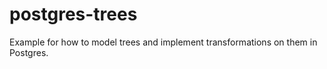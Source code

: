 # postgres-trees

Example for how to model trees and implement transformations
on them in Postgres.
